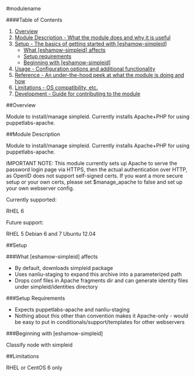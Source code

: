 #modulename

####Table of Contents

1. [Overview](#overview)
2. [Module Description - What the module does and why it is useful](#module-description)
3. [Setup - The basics of getting started with [eshamow-simpleid]](#setup)
    * [What [eshamow-simpleid] affects](#what-[eshamow-simpleid]-affects)
    * [Setup requirements](#setup-requirements)
    * [Beginning with [eshamow-simpleid]](#beginning-with-[eshamow-simpleid])
4. [Usage - Configuration options and additional functionality](#usage)
5. [Reference - An under-the-hood peek at what the module is doing and how](#reference)
5. [Limitations - OS compatibility, etc.](#limitations)
6. [Development - Guide for contributing to the module](#development)

##Overview

Module to install/manage simpleid. Currently installs Apache+PHP for using puppetlabs-apache.

##Module Description

Module to install/manage simpleid. Currently installs Apache+PHP for using puppetlabs-apache.

IMPORTANT NOTE: This module currently sets up Apache to serve the password login page via HTTPS,
then the actual authentication over HTTP, as OpenID does not support self-signed certs. If you
want a more secure setup or your own certs, please set $manage_apache to false and set up your
own webserver config.

Currently supported:

RHEL 6

Future support:

RHEL 5
Debian 6 and 7
Ubuntu 12.04

##Setup

###What [eshamow-simpleid] affects

* By default, downloads simpleid package
* Uses nanliu-staging to expand this archive into a parameterized path
* Drops conf files in Apache fragments dir and can generate identity files under simpleid/identities directory

###Setup Requirements

* Expects puppetlabs-apache and nanliu-staging
* Nothing about this other than convention makes it Apache-only - would be easy to put in conditionals/support/templates for other webservers

###Beginning with [eshamow-simpleid]

Classify node with simpleid

##Limitations

RHEL or CentOS 6 only


